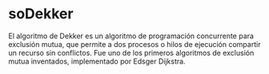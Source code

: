 # soDekker
El algoritmo de Dekker es un algoritmo de programación concurrente para exclusión mutua, que permite a dos procesos o hilos de ejecución compartir un recurso sin conflictos. Fue uno de los primeros algoritmos de exclusión mutua inventados, implementado por Edsger Dijkstra. 
